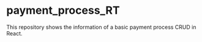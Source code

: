 # payment_process_RT
This repository shows the information of a basic payment process CRUD in React.
